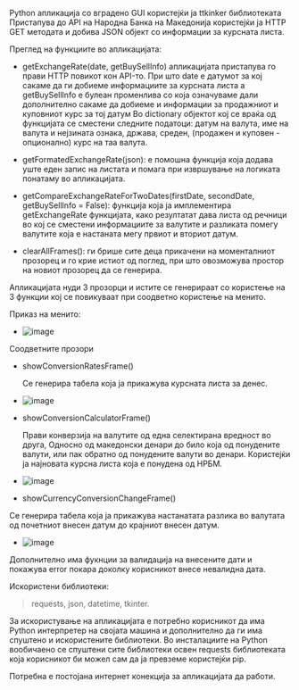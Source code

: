 Python апликација со вградено GUI користејќи ја ttkinker библиотеката 
Пристапува до API на Народна Банка на Македонија користејќи ја HTTP GET методата и добива JSON објект со информации за курсната листа.

Преглед на функциите во апликацијата:
* getExchangeRate(date, getBuySellInfo) апликацијата пристапува го прави HTTP повикот кон API-то. 
  При што date e датумот за кој сакаме да ги добиеме информациите за курсната листа а getBuySellInfo е булеан променлива со која означуваме дали дополнително сакаме да добиеме и информации за продажниот и куповниот курс за тој датум
  Во dictionary објектот кој се враќа од функцијата се сместени следните податоци: датум на валута, име на валута и нејзината ознака, држава, среден, (продажен и куповен - опционално) курс на таа валута.

* getFormatedExchangeRate(json): е помошна функција која додава уште еден запис на листата и помага при извршување на логиката понатаму во апликацијата.

* getCompareExchangeRateForTwoDates(firstDate, secondDate, getBuySellInfo = False): функција која ја имплементира getExchangeRate функцијата,
  како резултатат дава листа од речници во кој се сместени информациите за валутите и разликата помегу валутите која е настаната мегу првиот и вториот датум.

* clearAllFrames(): ги брише сите деца прикачени на моменталниот прозорец и го крие истиот од поглед, при што овозможува простор на новиот прозорец да се генерира.

Апликацијата нуди 3 прозорци и истите се генерираат со користење на 3 функции кој се повикуваат при соодветно користење на менито.


Приказ на менито:

* ![image](https://github.com/gkotlar/Python-app-utilizing-the-foreigh-exchange-API-of-NRBM/assets/147694259/ee6b7513-1ed7-47ba-aa63-6f5c109388db)

Соодветните прозори

* showConversionRatesFrame()
  
  Се генерира табела која ја прикажува курсната листа за денес.

* ![image](https://github.com/gkotlar/Python-app-utilizing-the-foreigh-exchange-API-of-NRBM/assets/147694259/dd0fe949-8a45-49c5-856e-ae7363bc5433)
  


* showConversionCalculatorFrame()
  
  Прави конверзија на валутите од една селектирана вредност во друга, Односно од македонски денари до било која од понудените валути, или пак обратно од понудените валути во денари.
  Користејќи ја најновата курсна листа која е понудена од НРБМ.
  
* ![image](https://github.com/gkotlar/Python-app-utilizing-the-foreigh-exchange-API-of-NRBM/assets/147694259/c0cba39b-cedc-40e9-955c-1765e749cf90)
  



* showCurrencyConversionChangeFrame()

 Се генерира табела која ја прикажува настанатата разлика во валутата од почетниот внесен датум до крајниот внесен датум.

* ![image](https://github.com/gkotlar/Python-app-utilizing-the-foreigh-exchange-API-of-NRBM/assets/147694259/9961ba5b-d1a6-4220-8b2d-55682d1ebf09)
  


Дополнително има фукнции за валидација на внесените дати и покажува error покара доколку корисникот внесе невалидна дата.
  

Искористени библиотеки:
>  requests,
>  json,
>  datetime,
>  tkinter.

За искористување на апликацијата е потребно корисникот да има Python интерпретер на својата машина и дополнително да ги има спуштено и искористените библиотеки.
Во инсталациите на Python вообичаено се спуштени сите библиотеки освен requests библиотеката која корисникот би можел сам да ја превземе користејќи pip.

Потребна е постојана интернет конекција за апликацијата да работи.
